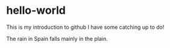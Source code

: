 # hello-world
This is my introduction to github
I have some catching up to do!

The rain in Spain falls mainly in the plain.
